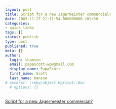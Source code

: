 ```yaml
---
layout: post
title: Script for a new Jagermeister commercial?
date: 2003-11-27 21:11:54.000000000 +01:00
categories:
- quick links
tags: []
status: publish
type: post
published: true
meta: {}
author:
  login: shanson
  email: papascott-wp@gmail.com
  display_name: PapaScott
  first_name: Scott
  last_name: Hanson
# excerpt: !ruby/object:Hpricot::Doc
  # options: {}
---
```

<p><a title="She pours two shots. She drinks one, and pours the other down her cleavage... " href="http://accordionguy.blogware.com/blog/_archives/2003/11/27/7419.html">Script for a new Jagermeister commercial?</a></p>
